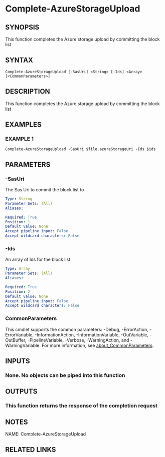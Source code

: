 # Complete-AzureStorageUpload

## SYNOPSIS
This function completes the Azure storage upload by committing the block list

## SYNTAX

```
Complete-AzureStorageUpload [-SasUri] <String> [-Ids] <Array> [<CommonParameters>]
```

## DESCRIPTION
This function completes the Azure storage upload by committing the block list

## EXAMPLES

### EXAMPLE 1
```
Complete-AzureStorageUpload -SasUri $file.azureStorageUri -Ids $ids
```

## PARAMETERS

### -SasUri
The Sas Uri to commit the block list to

```yaml
Type: String
Parameter Sets: (All)
Aliases:

Required: True
Position: 1
Default value: None
Accept pipeline input: False
Accept wildcard characters: False
```

### -Ids
An array of Ids for the block list

```yaml
Type: Array
Parameter Sets: (All)
Aliases:

Required: True
Position: 2
Default value: None
Accept pipeline input: False
Accept wildcard characters: False
```

### CommonParameters
This cmdlet supports the common parameters: -Debug, -ErrorAction, -ErrorVariable, -InformationAction, -InformationVariable, -OutVariable, -OutBuffer, -PipelineVariable, -Verbose, -WarningAction, and -WarningVariable. For more information, see [about_CommonParameters](http://go.microsoft.com/fwlink/?LinkID=113216).

## INPUTS

### None. No objects can be piped into this function
## OUTPUTS

### This function returns the response of the completion request
## NOTES
NAME: Complete-AzureStorageUpload

## RELATED LINKS
